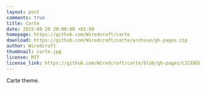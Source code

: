 ```yaml
---
layout: post
comments: true
title: Carte
date: 2015-08-20 20:00:00 +01:00
homepage: https://github.com/Wiredcraft/carte
download: https://github.com/Wiredcraft/carte/archive/gh-pages.zip
author: Wiredcraft
thumbnail: carte.jpg
license: MIT
license_link: https://github.com/Wiredcraft/carte/blob/gh-pages/LICENSE.md
---
```


Carte theme.

